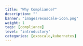 ```yaml
---
title: "Why Compliance?"
description: ""
banner: "images/exoscale-icon.png"
weight: 1
tags: [compliance]
level: "introductory"
categories: [exoscale,kubernetes]
---
```

